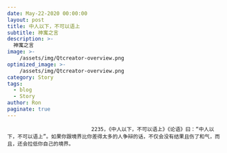 ```yaml
---
date: May-22-2020 00:00:00
layout: post
title: 中人以下，不可以语上
subtitle: 神寓之言
description: >-
  神寓之言
image: >-
    /assets/img/Qtcreator-overview.png
optimized_image: >-
    /assets/img/Qtcreator-overview.png
category: Story
tags:
  - blog
  - Story
author: Ron
paginate: true
---
```


							　　2235，《中人以下，不可以语上》《论语》曰：“中人以下，不可以语上”。如果你跟境界比你差得太多的人争辩的话，不仅会没有结果且伤了和气，而且，还会拉低你自己的境界。
							
							
						